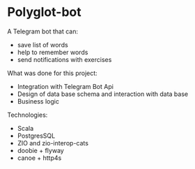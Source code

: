 # Polyglot-bot

A Telegram bot that can:
- save list of words
- help to remember words
- send notifications with exercises

What was done for this project:
- Integration with Telegram Bot Api
- Design of data base schema and interaction with data base
- Business logic

Technologies:
- Scala
- PostgresSQL
- ZIO and zio-interop-cats
- doobie + flyway
- canoe + http4s
